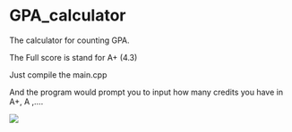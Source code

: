 # GPA_calculator
The calculator for counting GPA.

The Full score is stand for A+ (4.3)

Just compile the main.cpp 

And the program would prompt you to input how many credits you have in A+, A ,....

![](https://i.imgur.com/hldvr6O.jpg)
